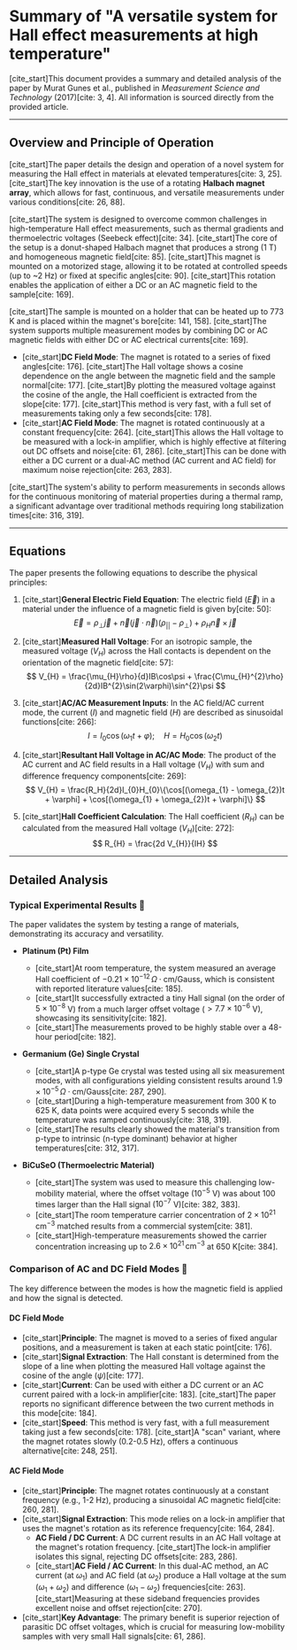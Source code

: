 # Summary of "A versatile system for Hall effect measurements at high temperature"

[cite_start]This document provides a summary and detailed analysis of the paper by Murat Gunes et al., published in *Measurement Science and Technology* (2017)[cite: 3, 4]. All information is sourced directly from the provided article.

---

## Overview and Principle of Operation

[cite_start]The paper details the design and operation of a novel system for measuring the Hall effect in materials at elevated temperatures[cite: 3, 25]. [cite_start]The key innovation is the use of a rotating **Halbach magnet array**, which allows for fast, continuous, and versatile measurements under various conditions[cite: 26, 88].

[cite_start]The system is designed to overcome common challenges in high-temperature Hall effect measurements, such as thermal gradients and thermoelectric voltages (Seebeck effect)[cite: 34]. [cite_start]The core of the setup is a donut-shaped Halbach magnet that produces a strong (1 T) and homogeneous magnetic field[cite: 85]. [cite_start]This magnet is mounted on a motorized stage, allowing it to be rotated at controlled speeds (up to ~2 Hz) or fixed at specific angles[cite: 90]. [cite_start]This rotation enables the application of either a DC or an AC magnetic field to the sample[cite: 169].

[cite_start]The sample is mounted on a holder that can be heated up to 773 K and is placed within the magnet's bore[cite: 141, 158]. [cite_start]The system supports multiple measurement modes by combining DC or AC magnetic fields with either DC or AC electrical currents[cite: 169].

* [cite_start]**DC Field Mode**: The magnet is rotated to a series of fixed angles[cite: 176]. [cite_start]The Hall voltage shows a cosine dependence on the angle between the magnetic field and the sample normal[cite: 177]. [cite_start]By plotting the measured voltage against the cosine of the angle, the Hall coefficient is extracted from the slope[cite: 177]. [cite_start]This method is very fast, with a full set of measurements taking only a few seconds[cite: 178].
* [cite_start]**AC Field Mode**: The magnet is rotated continuously at a constant frequency[cite: 264]. [cite_start]This allows the Hall voltage to be measured with a lock-in amplifier, which is highly effective at filtering out DC offsets and noise[cite: 61, 286]. [cite_start]This can be done with either a DC current or a dual-AC method (AC current and AC field) for maximum noise rejection[cite: 263, 283].

[cite_start]The system's ability to perform measurements in seconds allows for the continuous monitoring of material properties during a thermal ramp, a significant advantage over traditional methods requiring long stabilization times[cite: 316, 319].

---

## Equations

The paper presents the following equations to describe the physical principles:

1.  [cite_start]**General Electric Field Equation**: The electric field ($\vec{E}$) in a material under the influence of a magnetic field is given by[cite: 50]:
    $$ \vec{E} = \rho_{\perp}\vec{j} + \vec{n}(\vec{j}\cdot\vec{n})(\rho_{||} - \rho_{\perp}) + \rho_{H}\vec{n}\times\vec{j} $$

2.  [cite_start]**Measured Hall Voltage**: For an isotropic sample, the measured voltage ($V_H$) across the Hall contacts is dependent on the orientation of the magnetic field[cite: 57]:
    $$ V_{H} = \frac{\mu_{H}\rho}{d}IB\cos\psi + \frac{C\mu_{H}^{2}\rho}{2d}IB^{2}\sin(2\varphi)\sin^{2}\psi $$

3.  [cite_start]**AC/AC Measurement Inputs**: In the AC field/AC current mode, the current ($I$) and magnetic field ($H$) are described as sinusoidal functions[cite: 266]:
    $$ I = I_{0}\cos(\omega_{1}t + \varphi); \quad H = H_{0}\cos(\omega_{2}t) $$

4.  [cite_start]**Resultant Hall Voltage in AC/AC Mode**: The product of the AC current and AC field results in a Hall voltage ($V_H$) with sum and difference frequency components[cite: 269]:
    $$ V_{H} = \frac{R_H}{2d}I_{0}H_{0}\{\cos[(\omega_{1} - \omega_{2})t + \varphi] + \cos[(\omega_{1} + \omega_{2})t + \varphi]\} $$

5.  [cite_start]**Hall Coefficient Calculation**: The Hall coefficient ($R_H$) can be calculated from the measured Hall voltage ($V_H$)[cite: 272]:
    $$ R_{H} = \frac{2d V_{H}}{IH} $$

---

## Detailed Analysis

### Typical Experimental Results 🧪

The paper validates the system by testing a range of materials, demonstrating its accuracy and versatility.

* **Platinum (Pt) Film**
    * [cite_start]At room temperature, the system measured an average Hall coefficient of $-0.21 \times 10^{-12} \, \Omega \cdot \text{cm/Gauss}$, which is consistent with reported literature values[cite: 185].
    * [cite_start]It successfully extracted a tiny Hall signal (on the order of $5 \times 10^{-8}$ V) from a much larger offset voltage ($>7.7 \times 10^{-6}$ V), showcasing its sensitivity[cite: 182].
    * [cite_start]The measurements proved to be highly stable over a 48-hour period[cite: 182].

* **Germanium (Ge) Single Crystal**
    * [cite_start]A p-type Ge crystal was tested using all six measurement modes, with all configurations yielding consistent results around $1.9 \times 10^{-5} \, \Omega \cdot \text{cm/Gauss}$[cite: 287, 290].
    * [cite_start]During a high-temperature measurement from 300 K to 625 K, data points were acquired every 5 seconds while the temperature was ramped continuously[cite: 318, 319].
    * [cite_start]The results clearly showed the material's transition from p-type to intrinsic (n-type dominant) behavior at higher temperatures[cite: 312, 317].

* **BiCuSeO (Thermoelectric Material)**
    * [cite_start]The system was used to measure this challenging low-mobility material, where the offset voltage ($10^{-5}$ V) was about 100 times larger than the Hall signal ($10^{-7}$ V)[cite: 382, 383].
    * [cite_start]The room temperature carrier concentration of $2 \times 10^{21} \, \text{cm}^{-3}$ matched results from a commercial system[cite: 381].
    * [cite_start]High-temperature measurements showed the carrier concentration increasing up to $2.6 \times 10^{21} \, \text{cm}^{-3}$ at 650 K[cite: 384].

### Comparison of AC and DC Field Modes 🔄

The key difference between the modes is how the magnetic field is applied and how the signal is detected.

#### **DC Field Mode**
* [cite_start]**Principle**: The magnet is moved to a series of fixed angular positions, and a measurement is taken at each static point[cite: 176].
* [cite_start]**Signal Extraction**: The Hall constant is determined from the slope of a line when plotting the measured Hall voltage against the cosine of the angle ($\psi$)[cite: 177].
* [cite_start]**Current**: Can be used with either a DC current or an AC current paired with a lock-in amplifier[cite: 183]. [cite_start]The paper reports no significant difference between the two current methods in this mode[cite: 184].
* [cite_start]**Speed**: This method is very fast, with a full measurement taking just a few seconds[cite: 178]. [cite_start]A "scan" variant, where the magnet rotates slowly (0.2-0.5 Hz), offers a continuous alternative[cite: 248, 251].

#### **AC Field Mode**
* [cite_start]**Principle**: The magnet rotates continuously at a constant frequency (e.g., 1-2 Hz), producing a sinusoidal AC magnetic field[cite: 260, 281].
* [cite_start]**Signal Extraction**: This mode relies on a lock-in amplifier that uses the magnet's rotation as its reference frequency[cite: 164, 284].
    * **AC Field / DC Current**: A DC current results in an AC Hall voltage at the magnet's rotation frequency. [cite_start]The lock-in amplifier isolates this signal, rejecting DC offsets[cite: 283, 286].
    * [cite_start]**AC Field / AC Current**: In this dual-AC method, an AC current (at $\omega_1$) and AC field (at $\omega_2$) produce a Hall voltage at the sum ($\omega_1 + \omega_2$) and difference ($\omega_1 - \omega_2$) frequencies[cite: 263]. [cite_start]Measuring at these sideband frequencies provides excellent noise and offset rejection[cite: 270].
* [cite_start]**Key Advantage**: The primary benefit is superior rejection of parasitic DC offset voltages, which is crucial for measuring low-mobility samples with very small Hall signals[cite: 61, 286].
